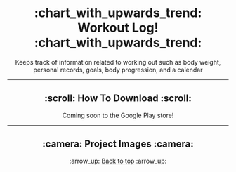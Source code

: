 <h1 align='center'>:chart_with_upwards_trend: Workout Log! :chart_with_upwards_trend:</h1>
<p align='center'>
    Keeps track of information related to working out such as body weight, personal records, goals, body progression, and a calendar
</p>

---

<!-- how to download section -->
<h2 align='center'>:scroll: How To Download :scroll:</h2>

<div align='center'>

</div>

<p align='center'>
    Coming soon to the Google Play store!
</p>

---

<!-- project images -->
<h2 align='center'>:camera: Project Images :camera:</h2>


<div align='center'>
    <p>:arrow_up: <a href="#chart_with_upwards_trend-workout-log-chart_with_upwards_trend">Back to top</a> :arrow_up:</p>
</div>